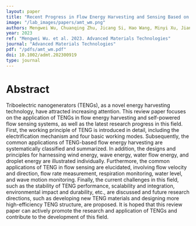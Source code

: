 ```yaml
---
layout: paper
title: "Recent Progress in Flow Energy Harvesting and Sensing Based on Triboelectric Nanogenerators"
image: "/lab_images/papers/amt_wm.png"
authors: Mengwei Wu, Chuanqing Zhu, Jicang Si, Hao Wang, Minyi Xu, Jianchun Mi
year: 2023
ref: "Mengwei Wu. et al. 2023. Advanced Materials Technologies"
journal: "Advanced Materials Technologies"
pdf: "/pdfs/amt_wm.pdf"
doi: 10.1002/admt.202300919
type: journal
---
```


# Abstract

Triboelectric nanogenerators (TENGs), as a novel energy harvesting technology, have attracted increasing attention. This review paper focuses on the application of TENGs in flow energy harvesting and self-powered flow sensing systems, as well as the latest research progress in this field. First, the working principle of TENG is introduced in detail, including the electrification mechanism and four basic working modes. Subsequently, the common applications of TENG-based flow energy harvesting are systematically classified and summarized. In addition, the designs and principles for harnessing wind energy, wave energy, water flow energy, and droplet energy are illustrated individually. Furthermore, the common applications of TENG in flow sensing are elucidated, involving flow velocity and direction, flow rate measurement, respiration monitoring, water level, and wave motion monitoring. Finally, the current challenges in this field, such as the stability of TENG performance, scalability and integration, environmental impact and durability, etc., are discussed and future research directions, such as developing new TENG materials and designing more high-efficiency TENG structure, are proposed. It is hoped that this review paper can actively promote the research and application of TENGs and contribute to the development of this field.

